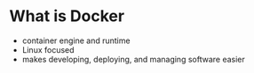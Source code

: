 # What is Docker

 - container engine and runtime
 - Linux focused
 - makes developing, deploying, and managing software easier



